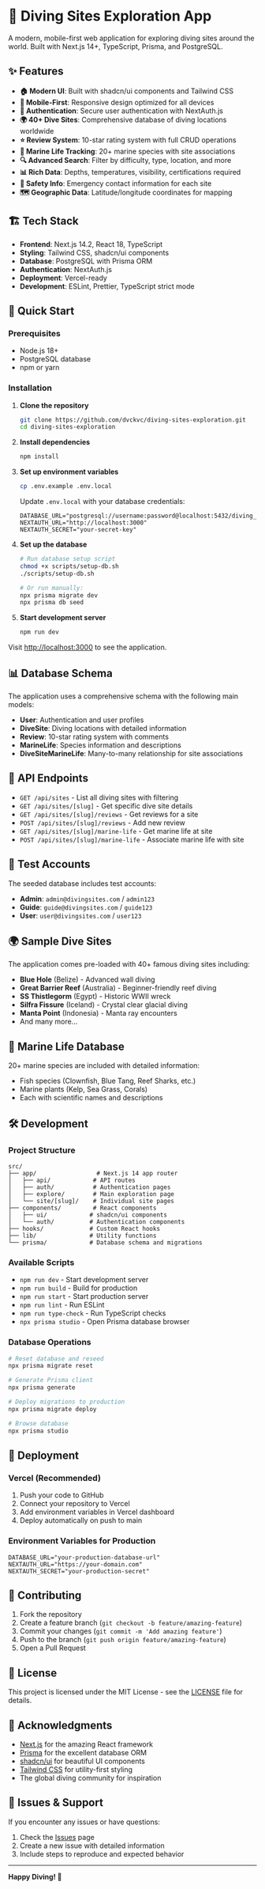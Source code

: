 # 🌊 Diving Sites Exploration App

A modern, mobile-first web application for exploring diving sites around the world. Built with Next.js 14+, TypeScript, Prisma, and PostgreSQL.

## ✨ Features

- **🏠 Modern UI**: Built with shadcn/ui components and Tailwind CSS
- **📱 Mobile-First**: Responsive design optimized for all devices
- **🔐 Authentication**: Secure user authentication with NextAuth.js
- **🌍 40+ Dive Sites**: Comprehensive database of diving locations worldwide
- **⭐ Review System**: 10-star rating system with full CRUD operations
- **🐠 Marine Life Tracking**: 20+ marine species with site associations
- **🔍 Advanced Search**: Filter by difficulty, type, location, and more
- **📊 Rich Data**: Depths, temperatures, visibility, certifications required
- **🚨 Safety Info**: Emergency contact information for each site
- **🗺️ Geographic Data**: Latitude/longitude coordinates for mapping

## 🏗️ Tech Stack

- **Frontend**: Next.js 14.2, React 18, TypeScript
- **Styling**: Tailwind CSS, shadcn/ui components
- **Database**: PostgreSQL with Prisma ORM
- **Authentication**: NextAuth.js
- **Deployment**: Vercel-ready
- **Development**: ESLint, Prettier, TypeScript strict mode

## 🚀 Quick Start

### Prerequisites

- Node.js 18+ 
- PostgreSQL database
- npm or yarn

### Installation

1. **Clone the repository**
   ```bash
   git clone https://github.com/dvckvc/diving-sites-exploration.git
   cd diving-sites-exploration
   ```

2. **Install dependencies**
   ```bash
   npm install
   ```

3. **Set up environment variables**
   ```bash
   cp .env.example .env.local
   ```
   
   Update `.env.local` with your database credentials:
   ```env
   DATABASE_URL="postgresql://username:password@localhost:5432/diving_sites"
   NEXTAUTH_URL="http://localhost:3000"
   NEXTAUTH_SECRET="your-secret-key"
   ```

4. **Set up the database**
   ```bash
   # Run database setup script
   chmod +x scripts/setup-db.sh
   ./scripts/setup-db.sh
   
   # Or run manually:
   npx prisma migrate dev
   npx prisma db seed
   ```

5. **Start development server**
   ```bash
   npm run dev
   ```

Visit [http://localhost:3000](http://localhost:3000) to see the application.

## 📊 Database Schema

The application uses a comprehensive schema with the following main models:

- **User**: Authentication and user profiles
- **DiveSite**: Diving locations with detailed information
- **Review**: 10-star rating system with comments
- **MarineLife**: Species information and descriptions
- **DiveSiteMarineLife**: Many-to-many relationship for site associations

## 🎯 API Endpoints

- `GET /api/sites` - List all diving sites with filtering
- `GET /api/sites/[slug]` - Get specific dive site details
- `GET /api/sites/[slug]/reviews` - Get reviews for a site
- `POST /api/sites/[slug]/reviews` - Add new review
- `GET /api/sites/[slug]/marine-life` - Get marine life at site
- `POST /api/sites/[slug]/marine-life` - Associate marine life with site

## 🔐 Test Accounts

The seeded database includes test accounts:

- **Admin**: `admin@divingsites.com` / `admin123`
- **Guide**: `guide@divingsites.com` / `guide123`
- **User**: `user@divingsites.com` / `user123`

## 🌍 Sample Dive Sites

The application comes pre-loaded with 40+ famous diving sites including:

- **Blue Hole** (Belize) - Advanced wall diving
- **Great Barrier Reef** (Australia) - Beginner-friendly reef diving
- **SS Thistlegorm** (Egypt) - Historic WWII wreck
- **Silfra Fissure** (Iceland) - Crystal clear glacial diving
- **Manta Point** (Indonesia) - Manta ray encounters
- And many more...

## 🐠 Marine Life Database

20+ marine species are included with detailed information:

- Fish species (Clownfish, Blue Tang, Reef Sharks, etc.)
- Marine plants (Kelp, Sea Grass, Corals)
- Each with scientific names and descriptions

## 🛠️ Development

### Project Structure

```
src/
├── app/                 # Next.js 14 app router
│   ├── api/            # API routes
│   ├── auth/           # Authentication pages
│   ├── explore/        # Main exploration page
│   └── site/[slug]/    # Individual site pages
├── components/         # React components
│   ├── ui/            # shadcn/ui components
│   └── auth/          # Authentication components
├── hooks/             # Custom React hooks
├── lib/               # Utility functions
└── prisma/            # Database schema and migrations
```

### Available Scripts

- `npm run dev` - Start development server
- `npm run build` - Build for production
- `npm run start` - Start production server
- `npm run lint` - Run ESLint
- `npm run type-check` - Run TypeScript checks
- `npx prisma studio` - Open Prisma database browser

### Database Operations

```bash
# Reset database and reseed
npx prisma migrate reset

# Generate Prisma client
npx prisma generate

# Deploy migrations to production
npx prisma migrate deploy

# Browse database
npx prisma studio
```

## 🚀 Deployment

### Vercel (Recommended)

1. Push your code to GitHub
2. Connect your repository to Vercel
3. Add environment variables in Vercel dashboard
4. Deploy automatically on push to main

### Environment Variables for Production

```env
DATABASE_URL="your-production-database-url"
NEXTAUTH_URL="https://your-domain.com"
NEXTAUTH_SECRET="your-production-secret"
```

## 🤝 Contributing

1. Fork the repository
2. Create a feature branch (`git checkout -b feature/amazing-feature`)
3. Commit your changes (`git commit -m 'Add amazing feature'`)
4. Push to the branch (`git push origin feature/amazing-feature`)
5. Open a Pull Request

## 📝 License

This project is licensed under the MIT License - see the [LICENSE](LICENSE) file for details.

## 🙏 Acknowledgments

- [Next.js](https://nextjs.org/) for the amazing React framework
- [Prisma](https://prisma.io/) for the excellent database ORM
- [shadcn/ui](https://ui.shadcn.com/) for beautiful UI components
- [Tailwind CSS](https://tailwindcss.com/) for utility-first styling
- The global diving community for inspiration

## 🐛 Issues & Support

If you encounter any issues or have questions:

1. Check the [Issues](https://github.com/dvckvc/diving-sites-exploration/issues) page
2. Create a new issue with detailed information
3. Include steps to reproduce and expected behavior

---

**Happy Diving! 🤿**
